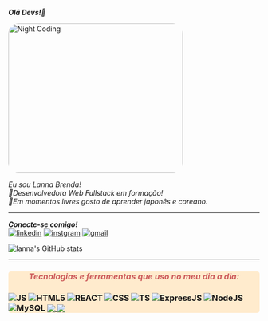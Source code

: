 <em><strong>Olá Devs!👋</strong></em>


  
<img alt="Night Coding" src="https://pa1.narvii.com/6611/6c8df355e617cc64077aabcb05af59a8a8c0634f_hq.gif" width="350px" height="300px" style="border-radius:20px" align="center"/>

<em>Eu sou Lanna Brenda!</em><br/>
<em>💜Desenvolvedora Web Fullstack em formação!</em><br/>
<em>💜Em momentos livres gosto de aprender japonês e coreano.</em>
<hr>
  
<em><strong>Conecte-se comigo!</strong></em></br>
[![linkedin](https://img.shields.io/badge/Lanna-brenda-0077B5?style=for-the-badge&logo=linkedin&logoColor=white)](https://www.linkedin.com/in/lanna-brenda-b9b003119/)
[![instgram](https://img.shields.io/badge/lanna.brenda-E4405F?style=for-the-badge&logo=instagram&logoColor=white)](https://www.instagram.com/lanna.brenda/)
[![gmail](https://img.shields.io/badge/Lanna-Brenda-D14836?style=for-the-badge&logo=gmail&logoColor=white)](mailto:contato.lannabrenda@gmail.com)

![lanna's GitHub stats](https://github-readme-stats.vercel.app/api?username=Lanna-Brenda&show_icons=true&theme=moltack)
 
  <hr>

<div style="display:inline_block ;background-color:#FFEBCD; border-radius: 5px">
  <h3 style="color:#CD5C5C; font-style: italic;text-align:center ">
    <em>Tecnologias e ferramentas que uso no meu dia a dia:</em>
   <h3>

  <img alt="JS" src="https://img.shields.io/badge/JavaScript-F7DF1E?style=for-the-badge&logo=javascript&logoColor=black"/>
  <img alt="HTML5" src="https://img.shields.io/badge/HTML5-E34F26?style=for-the-badge&logo=html5&logoColor=white"/>
  <img alt="REACT" src="https://img.shields.io/badge/React-20232A?style=for-the-badge&logo=react&logoColor=61DAFB"/>
  <img alt="CSS" src="https://img.shields.io/badge/CSS3-1572B6?style=for-the-badge&logo=css3&logoColor=white"/>
  <img alt="TS" src="https://img.shields.io/badge/TypeScript-007ACC?style=for-the-badge&logo=typescript&logoColor=white"/>
  <img alt="ExpressJS" src="https://img.shields.io/badge/Express.js-404D59?style=for-the-badge"/>
  <img alt="NodeJS" src="https://img.shields.io/badge/Node.js-43853D?style=for-the-badge&logo=node.js&logoColor=white"/>
  <img alt="MySQL" src="https://img.shields.io/badge/MySQL-005C84?style=for-the-badge&logo=mysql&logoColor=white"/>



   <a href="https://github.com/lanna-brenda/projetos-do-curso">
    <img align="center" src="https://github-readme-stats.vercel.app/api/pin/?username=lanna-brenda&repo=projetos-do-curso&theme=moltack" />
   </a>
     
   <a href="https://github.com/lanna-brenda/Joy-labenu-system9">
    <img align="center" src="https://github-readme-stats.vercel.app/api/pin/?username=lanna-brenda&repo=Joy-labenu-system9&theme=moltack" />
  </a>
     
</div>
